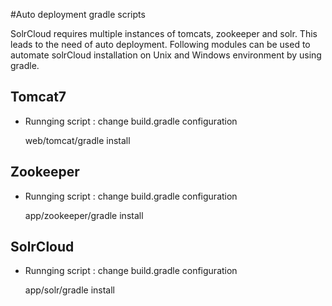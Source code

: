 #Auto deployment gradle scripts

SolrCloud requires multiple instances of tomcats, zookeeper and solr. This leads to the need of auto deployment. 
Following modules can be used to automate solrCloud installation on Unix and Windows environment by using gradle. 

## Tomcat7

* Runnging script : change build.gradle configuration

    web/tomcat/gradle install

## Zookeeper

* Runnging script : change build.gradle configuration

    app/zookeeper/gradle install

## SolrCloud

* Runnging script : change build.gradle configuration

    app/solr/gradle install
